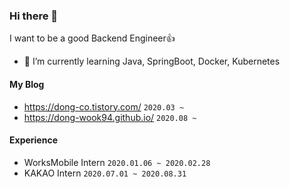 ### Hi there 👋

I want to be a good Backend Engineer👍

- 🌱 I’m currently learning Java, SpringBoot, Docker, Kubernetes

#### My Blog
- https://dong-co.tistory.com/   `2020.03 ~`
- https://dong-wook94.github.io/ `2020.08 ~`


#### Experience

* WorksMobile Intern `2020.01.06 ~ 2020.02.28`
* KAKAO Intern `2020.07.01 ~ 2020.08.31`



<!--
**Dong-wook94/Dong-wook94** is a ✨ _special_ ✨ repository because its `README.md` (this file) appears on your GitHub profile.

Here are some ideas to get you started:

- 🔭 I’m currently working on ...
- 🌱 I’m currently learning ...
- 👯 I’m looking to collaborate on ...
- 🤔 I’m looking for help with ...
- 💬 Ask me about ...
- 📫 How to reach me: ...
- 😄 Pronouns: ...
- ⚡ Fun fact: ...
-->
